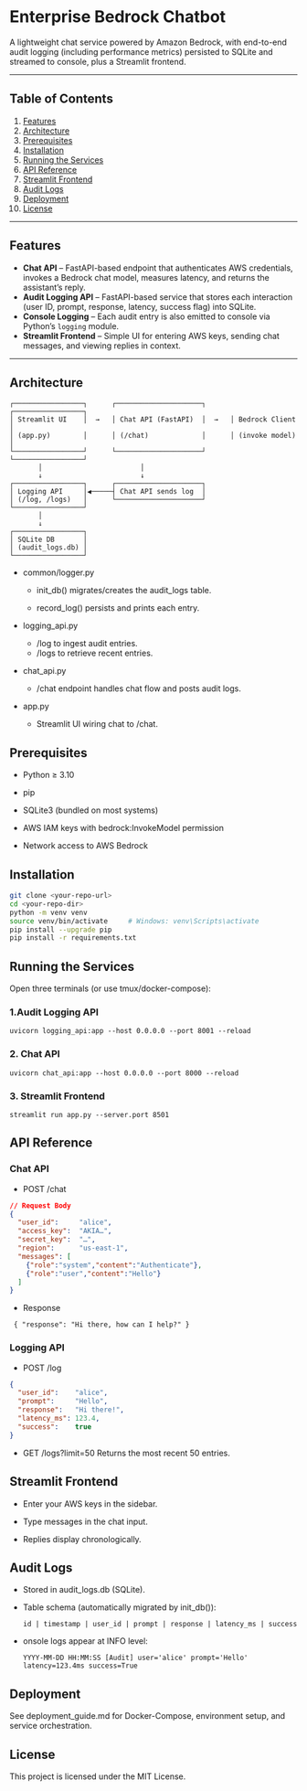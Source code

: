 # Enterprise Bedrock Chatbot

A lightweight chat service powered by Amazon Bedrock, with end-to-end audit logging (including performance metrics) persisted to SQLite and streamed to console, plus a Streamlit frontend.

---

## Table of Contents

1. [Features](#features)  
2. [Architecture](#architecture)  
3. [Prerequisites](#prerequisites)  
4. [Installation](#installation)  
5. [Running the Services](#running-the-services)  
6. [API Reference](#api-reference)  
7. [Streamlit Frontend](#streamlit-frontend)  
8. [Audit Logs](#audit-logs)  
9. [Deployment](#deployment)  
10. [License](#license)  

---

## Features

- **Chat API** – FastAPI-based endpoint that authenticates AWS credentials, invokes a Bedrock chat model, measures latency, and returns the assistant’s reply.  
- **Audit Logging API** – FastAPI-based service that stores each interaction (user ID, prompt, response, latency, success flag) into SQLite.  
- **Console Logging** – Each audit entry is also emitted to console via Python’s `logging` module.  
- **Streamlit Frontend** – Simple UI for entering AWS keys, sending chat messages, and viewing replies in context.  

---

## Architecture

```text
┌─────────────────┐      ┌─────────────────────┐      ┌─────────────────┐
│ Streamlit UI    │  →   │ Chat API (FastAPI)  │  →   │ Bedrock Client  │
│ (app.py)        │      │ (/chat)             │      │ (invoke model)  │
└─────────────────┘      └─────────────────────┘      └─────────────────┘
       │                        │
       ↓                        ↓
┌─────────────────┐      ┌─────────────────────┐
│ Logging API     │◀─────┤ Chat API sends log  │
│ (/log, /logs)   │      └─────────────────────┘
└─────────────────┘
       │
       ↓
┌─────────────────┐
│ SQLite DB       │
│ (audit_logs.db) │
└─────────────────┘
```
- common/logger.py

    - init_db() migrates/creates the audit_logs table.

    - record_log() persists and prints each entry.

- logging_api.py

    -  /log to ingest audit entries.
    -  /logs to retrieve recent entries.

- chat_api.py
    - /chat endpoint handles chat flow and posts audit logs.

- app.py
    - Streamlit UI wiring chat to /chat.

## Prerequisites

- Python ≥ 3.10

- pip

- SQLite3 (bundled on most systems)

- AWS IAM keys with bedrock:InvokeModel permission

- Network access to AWS Bedrock

## Installation

```bash
git clone <your-repo-url>
cd <your-repo-dir>
python -m venv venv
source venv/bin/activate     # Windows: venv\Scripts\activate
pip install --upgrade pip
pip install -r requirements.txt
```

## Running the Services

Open three terminals (or use tmux/docker-compose):  

### 1.Audit Logging API

``` uvicorn logging_api:app --host 0.0.0.0 --port 8001 --reload ```

### 2. Chat API

``` uvicorn chat_api:app --host 0.0.0.0 --port 8000 --reload ```

### 3. Streamlit Frontend

```streamlit run app.py --server.port 8501```

## API Reference

### Chat API

- POST /chat    

```json
// Request Body
{
  "user_id":     "alice",
  "access_key":  "AKIA…",
  "secret_key":  "…",
  "region":      "us-east-1",
  "messages": [
    {"role":"system","content":"Authenticate"},
    {"role":"user","content":"Hello"}
  ]
}
```

- Response
    
``` { "response": "Hi there, how can I help?" }```

### Logging API

- POST /log   

```json
{
  "user_id":    "alice",
  "prompt":     "Hello",
  "response":   "Hi there!",
  "latency_ms": 123.4,
  "success":    true
}
```

- GET /logs?limit=50
Returns the most recent 50 entries.

## Streamlit Frontend

- Enter your AWS keys in the sidebar.

- Type messages in the chat input.

- Replies display chronologically.

## Audit Logs

- Stored in audit_logs.db (SQLite).

- Table schema (automatically migrated by init_db()):

    ```id | timestamp | user_id | prompt | response | latency_ms | success```

- onsole logs appear at INFO level:

    ```YYYY-MM-DD HH:MM:SS [Audit] user='alice' prompt='Hello' latency=123.4ms success=True```

## Deployment

See deployment_guide.md for Docker-Compose, environment setup, and service orchestration.    

## License

This project is licensed under the MIT License.

